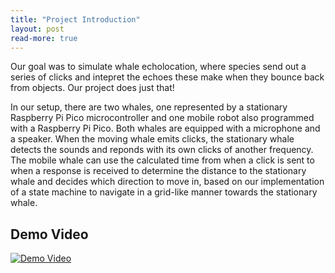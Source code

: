 ```yaml
---
title: "Project Introduction"
layout: post
read-more: true
---
```


Our goal was to simulate whale echolocation, where species send out a series of clicks and intepret the echoes these make when they bounce back from objects. Our project does just that!

In our setup, there are two whales, one represented by a stationary Raspberry Pi Pico microcontroller and one mobile robot also programmed with a Raspberry Pi Pico. Both whales are equipped with a microphone and a speaker. When the moving whale emits clicks, the stationary whale detects the sounds and reponds with its own clicks of another frequency. The mobile whale can use the calculated time from when a click is sent to when a response  is received to determine the distance to the stationary whale and decides which direction to move in, based on our implementation of a state machine to navigate in a grid-like manner towards the stationary whale.

## Demo Video

[![Demo Video](https://i.ibb.co/8DC7rRC/demo-vid.png)](https://www.youtube.com/watch?v=SYovWosy5Rc&list=PLDqMkB5cbBA6AwYC_DElkDStUdOsTuIL7&index=9)


